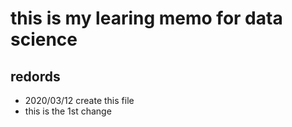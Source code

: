 # this is my learing memo for data science

## redords
- 2020/03/12 create this file
- this is the 1st change
